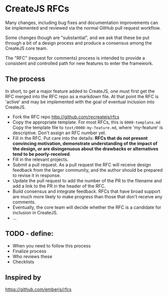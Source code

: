 # CreateJS RFCs

Many changes, including bug fixes and documentation improvements can be implemented and reviewed via the normal GitHub pull request workflow.

Some changes though are "substantial", and we ask that these be put through a bit of a design process and produce a consensus among the CreateJS core team.

The "RFC" (request for comments) process is intended to provide a consistent and controlled path for new features to enter the framework.

## The process

In short, to get a major feature added to CreateJS, one must first get the
RFC merged into the RFC repo as a markdown file. At that point the RFC
is 'active' and may be implemented with the goal of eventual inclusion
into CreateJS.

* Fork the RFC repo http://github.com/recreatejs/rfcs
* Copy the appropriate template. For most RFCs, this is `0000-template.md`
Copy the template file to `text/0000-my-feature.md`, where
'my-feature' is descriptive. Don't assign an RFC number yet.
* Fill in the RFC. Put care into the details: **RFCs that do not
present convincing motivation, demonstrate understanding of the
impact of the design, or are disingenuous about the drawbacks or
alternatives tend to be poorly-received**.
* Fill in the relevant projects.
* Submit a pull request. As a pull request the RFC will receive design
feedback from the larger community, and the author should be prepared
to revise it in response.
* Update the pull request to add the number of the PR to the filename and 
add a link to the PR in the header of the RFC.
* Build consensus and integrate feedback. RFCs that have broad support
are much more likely to make progress than those that don't receive any
comments.
* Eventually, the core team will decide whether the RFC is a candidate
for inclusion in CreateJS.
* ...

## TODO - define:

* When you need to follow this process
* Finalize process
* Who reviews these
* Checklists

## Inspired by

https://github.com/emberjs/rfcs
